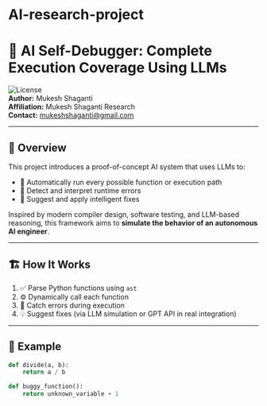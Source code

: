 # AI-research-project
# 🧠 AI Self-Debugger: Complete Execution Coverage Using LLMs

![License](https://img.shields.io/badge/license-MIT-blue.svg)  
**Author:** Mukesh Shaganti  
**Affiliation:** Mukesh Shaganti Research  
**Contact:** mukeshshaganti@gmail.com  

---

## 📌 Overview

This project introduces a proof-of-concept AI system that uses LLMs to:

- 🔁 Automatically run every possible function or execution path
- 🐞 Detect and interpret runtime errors
- 🔧 Suggest and apply intelligent fixes

Inspired by modern compiler design, software testing, and LLM-based reasoning, this framework aims to **simulate the behavior of an autonomous AI engineer**.

---

## 🏗️ How It Works

1. ✅ Parse Python functions using `ast`  
2. ⚙️ Dynamically call each function  
3. 🚨 Catch errors during execution  
4. 💡 Suggest fixes (via LLM simulation or GPT API in real integration)

---

## 🧪 Example

```python
def divide(a, b):
    return a / b

def buggy_function():
    return unknown_variable + 1
